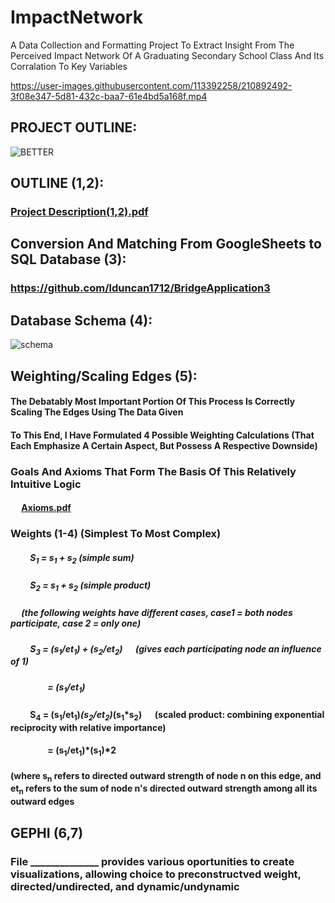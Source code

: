 # ImpactNetwork
A Data Collection and Formatting Project To Extract Insight From The Perceived Impact Network Of A Graduating Secondary School Class And Its Corralation To Key Variables




https://user-images.githubusercontent.com/113392258/210892492-3f08e347-5d81-432c-baa7-61e4bd5a168f.mp4








## PROJECT OUTLINE:
![BETTER](https://user-images.githubusercontent.com/113392258/210866682-6a80ca10-d85f-425e-ab2c-080688f2ea1c.png)



## OUTLINE (1,2):
### [Project Description(1,2).pdf](https://github.com/lduncan1712/ImpactNetwork/files/10354929/Project.Description.1.pdf)


## Conversion And Matching From GoogleSheets to SQL Database (3):
### https://github.com/lduncan1712/BridgeApplication3


## Database Schema (4):
![schema](https://user-images.githubusercontent.com/113392258/210866343-2ef84b2a-f818-40a6-89aa-c8744604cc2e.png)




## Weighting/Scaling Edges (5):
#### The Debatably Most Important Portion Of This Process Is Correctly Scaling The Edges Using The Data Given
#### To This End, I Have Formulated 4 Possible Weighting Calculations (That Each Emphasize A Certain Aspect, But Possess A Respective Downside)
  
### Goals And Axioms That Form The Basis Of This Relatively Intuitive Logic
#### &emsp; [Axioms.pdf](https://github.com/lduncan1712/ImpactNetwork/files/10356074/EdgeWeighting%2BScaling.2.pdf)


### Weights (1-4) (Simplest To Most Complex)
#####   &emsp;&emsp; S<sub>1</sub> = s<sub>1</sub> + s<sub>2</sub>    (simple sum)
#####  &emsp;&emsp;  S<sub>2</sub> = s<sub>1</sub> + s<sub>2</sub>    (simple product)
##### &emsp; (the following weights have different cases, case1 = both nodes participate, case 2 = only one)
##### &emsp;&emsp;  S<sub>3</sub> = (s<sub>1</sub>/et<sub>1</sub>) + (s<sub>2</sub>/et<sub>2</sub>) &emsp; (gives each participating node an influence of 1)
##### &emsp;&emsp;&emsp;&emsp;    = (s<sub>1</sub>/et<sub>1</sub>)

#### &emsp;&emsp;   S<sub>4</sub> = (s<sub>1</sub>/et<sub>1</sub>)*(s<sub>2</sub>/et<sub>2</sub>)*(s<sub>1</sub>*s<sub>2</sub>)  &emsp; (scaled product: combining exponential reciprocity with relative importance)
#### &emsp;&emsp;&emsp;&emsp;     = (s<sub>1</sub>/et<sub>1</sub>)*(s<sub>1</sub>)*2

#### (where s<sub>n</sub> refers to directed outward strength of node n on this edge, and et<sub>n</sub> refers to the sum of node n's directed outward strength among all its outward edges

  
  
  
## GEPHI (6,7)
### File ______________ provides various oportunities to create visualizations, allowing choice to preconstructved weight, directed/undirected, and dynamic/undynamic


















